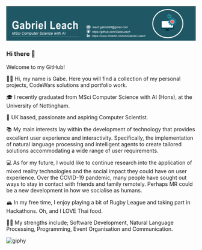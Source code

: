 <img src="https://raw.githubusercontent.com/GabeLeach/GabeLeach/master/BANNER.png" alt="banner">


### Hi there 👋

Welcome to my GitHub!

👋🏽 Hi, my name is Gabe. Here you will find a collection of my personal projects, CodeWars solutions and portfolio work.

🎓 I recently graduated from MSci Computer Science with AI (Hons), at the University of Nottingham.

🌇 UK based, passionate and aspiring Computer Scientist. 

📚 My main interests lay within the development of technology that provides excellent user experience and interactivity. Specifically, the implementation of natural language processing and intelligent agents to create tailored solutions accommodating a wide range of user requirements.

💻 As for my future, I would like to continue research into the application of mixed reality technologies and the social impact they could have on user experience. Over the COVID-19 pandemic, many people have sought out ways to stay in contact with friends and family remotely. Perhaps MR could be a new development in how we socialise as humans.

🏔 In my free time, I enjoy playing a bit of Rugby League and taking part in Hackathons. Oh, and I LOVE Thai food.

💪🏽 My strengths include; Software Development, Natural Language Processing, Programming, Event Organisation and Communication.

![giphy](https://user-images.githubusercontent.com/44070932/185105415-a4a7a0cd-39c2-4059-ba1c-c70d0694c13e.gif)

